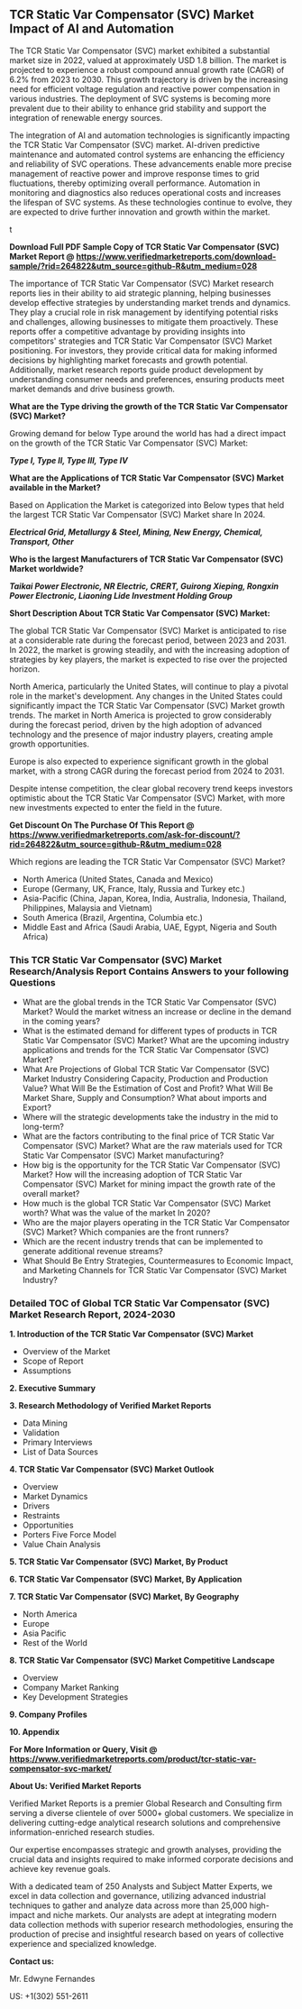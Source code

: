 <h2>TCR Static Var Compensator (SVC) Market Impact of AI and Automation</h2><p>The TCR Static Var Compensator (SVC) market exhibited a substantial market size in 2022, valued at approximately USD 1.8 billion. The market is projected to experience a robust compound annual growth rate (CAGR) of 6.2% from 2023 to 2030. This growth trajectory is driven by the increasing need for efficient voltage regulation and reactive power compensation in various industries. The deployment of SVC systems is becoming more prevalent due to their ability to enhance grid stability and support the integration of renewable energy sources.</p><p>The integration of AI and automation technologies is significantly impacting the TCR Static Var Compensator (SVC) market. AI-driven predictive maintenance and automated control systems are enhancing the efficiency and reliability of SVC operations. These advancements enable more precise management of reactive power and improve response times to grid fluctuations, thereby optimizing overall performance. Automation in monitoring and diagnostics also reduces operational costs and increases the lifespan of SVC systems. As these technologies continue to evolve, they are expected to drive further innovation and growth within the market.</p>t</p><p id="" class=""><strong>Download Full PDF Sample Copy of TCR Static Var Compensator (SVC) Market Report @ <a href="https://www.verifiedmarketreports.com/download-sample/?rid=264822&utm_source=github-R&utm_medium=028" target="_blank">https://www.verifiedmarketreports.com/download-sample/?rid=264822&utm_source=github-R&utm_medium=028</a></strong></p><p>The importance of&nbsp;TCR Static Var Compensator (SVC) Market research reports lies in their ability to aid strategic planning, helping businesses develop effective strategies by understanding market trends and dynamics. They play a crucial role in risk management by identifying potential risks and challenges, allowing businesses to mitigate them proactively. These reports offer a competitive advantage by providing insights into competitors' strategies and TCR Static Var Compensator (SVC) Market positioning. For investors, they provide critical data for making informed decisions by highlighting market forecasts and growth potential. Additionally, market research reports guide product development by understanding consumer needs and preferences, ensuring products meet market demands and drive business growth.</p><p><strong>What are the&nbsp;Type driving the growth of the TCR Static Var Compensator (SVC) Market?</strong></p><p id="" class="">Growing demand for below Type around the world has had a direct impact on the growth of the TCR Static Var Compensator (SVC) Market:</p><em><strong>Type I, Type II, Type III, Type IV</strong></em></p><strong>What are the&nbsp;Applications&nbsp;of TCR Static Var Compensator (SVC) Market available in the Market?</strong></p><p id="" class="">Based on Application the Market is categorized into Below types that held the largest TCR Static Var Compensator (SVC) Market share In 2024.</p><em><strong>Electrical Grid, Metallurgy & Steel, Mining, New Energy, Chemical, Transport, Other</strong></em></p><strong>Who is the largest Manufacturers of TCR Static Var Compensator (SVC) Market worldwide?</strong></p><p><em><strong>Taikai Power Electronic, NR Electric, CRERT, Guirong Xieping, Rongxin Power Electronic, Liaoning Lide Investment Holding Group</strong></em></p><p id="" class=""><strong>Short Description About TCR Static Var Compensator (SVC) Market:</strong></p><p>The global TCR Static Var Compensator (SVC) Market is anticipated to rise at a considerable rate during the forecast period, between 2023 and 2031. In 2022, the market is growing steadily, and with the increasing adoption of strategies by key players, the market is expected to rise over the projected horizon.</p><p>North America, particularly the United States, will continue to play a pivotal role in the market's development. Any changes in the United States could significantly impact the TCR Static Var Compensator (SVC) Market growth trends. The market in North America is projected to grow considerably during the forecast period, driven by the high adoption of advanced technology and the presence of major industry players, creating ample growth opportunities.</p><p>Europe is also expected to experience significant growth in the global market, with a strong CAGR during the forecast period from 2024 to 2031.</p><p>Despite intense competition, the clear global recovery trend keeps investors optimistic about the TCR Static Var Compensator (SVC) Market, with more new investments expected to enter the field in the future.</p><p id="" class=""><strong>Get Discount On The Purchase Of This Report @ <a href="https://www.verifiedmarketreports.com/ask-for-discount/?rid=264822&utm_source=github-R&utm_medium=028" target="_blank">https://www.verifiedmarketreports.com/ask-for-discount/?rid=264822&utm_source=github-R&utm_medium=028</a></strong></p>Which regions are leading the TCR Static Var Compensator (SVC) Market?</p><ul><li>North America (United States, Canada and Mexico)</li><li>Europe (Germany, UK, France, Italy, Russia and Turkey etc.)</li><li>Asia-Pacific (China, Japan, Korea, India, Australia, Indonesia, Thailand, Philippines, Malaysia and Vietnam)</li><li>South America (Brazil, Argentina, Columbia etc.)</li><li>Middle East and Africa (Saudi Arabia, UAE, Egypt, Nigeria and South Africa)</li></ul><h3 id="" class="">This TCR Static Var Compensator (SVC) Market Research/Analysis Report Contains Answers to your following Questions</h3><ul><li>What are the global trends in the TCR Static Var Compensator (SVC) Market? Would the market witness an increase or decline in the demand in the coming years?</li><li>What is the estimated demand for different types of products in TCR Static Var Compensator (SVC) Market? What are the upcoming industry applications and trends for the TCR Static Var Compensator (SVC) Market?</li><li>What Are Projections of Global TCR Static Var Compensator (SVC) Market Industry Considering Capacity, Production and Production Value? What Will Be the Estimation of Cost and Profit? What Will Be Market Share, Supply and Consumption? What about imports and Export?</li><li>Where will the strategic developments take the industry in the mid to long-term?</li><li>What are the factors contributing to the final price of TCR Static Var Compensator (SVC) Market? What are the raw materials used for TCR Static Var Compensator (SVC) Market manufacturing?</li><li>How big is the opportunity for the TCR Static Var Compensator (SVC) Market? How will the increasing adoption of TCR Static Var Compensator (SVC) Market for mining impact the growth rate of the overall market?</li><li>How much is the global TCR Static Var Compensator (SVC) Market worth? What was the value of the market In 2020?</li><li>Who are the major players operating in the TCR Static Var Compensator (SVC) Market? Which companies are the front runners?</li><li>Which are the recent industry trends that can be implemented to generate additional revenue streams?</li><li>What Should Be Entry Strategies, Countermeasures to Economic Impact, and Marketing Channels for TCR Static Var Compensator (SVC) Market Industry?</li></ul><h3 id="" class="">Detailed TOC of Global TCR Static Var Compensator (SVC) Market Research Report, 2024-2030</h3><p id="" class=""><strong>1. Introduction of the TCR Static Var Compensator (SVC) Market</strong></p><ul><li>Overview of the Market</li><li>Scope of Report</li><li>Assumptions</li></ul><p id="" class=""><strong>2. Executive Summary</strong></p><p id="" class=""><strong>3. Research Methodology of Verified Market Reports</strong></p><ul><li>Data Mining</li><li>Validation</li><li>Primary Interviews</li><li>List of Data Sources</li></ul><p id="" class=""><strong>4. TCR Static Var Compensator (SVC) Market Outlook</strong></p><ul><li>Overview</li><li>Market Dynamics</li><li>Drivers</li><li>Restraints</li><li>Opportunities</li><li>Porters Five Force Model</li><li>Value Chain Analysis</li></ul><p id="" class=""><strong>5. TCR Static Var Compensator (SVC) Market, By Product</strong></p><p id="" class=""><strong>6. TCR Static Var Compensator (SVC) Market, By Application</strong></p><p id="" class=""><strong>7. TCR Static Var Compensator (SVC) Market, By Geography</strong></p><ul><li>North America</li><li>Europe</li><li>Asia Pacific</li><li>Rest of the World</li></ul><p id="" class=""><strong>8. TCR Static Var Compensator (SVC) Market Competitive Landscape</strong></p><ul><li>Overview</li><li>Company Market Ranking</li><li>Key Development Strategies</li></ul><p id="" class=""><strong>9. Company Profiles</strong></p><p id="" class=""><strong>10. Appendix</strong></p><p id="" class=""><strong>For More Information or Query, Visit @ <a href="https://www.verifiedmarketreports.com/product/tcr-static-var-compensator-svc-market/" target="_blank">https://www.verifiedmarketreports.com/product/tcr-static-var-compensator-svc-market/</a></strong></p><p id="" class=""><strong>About Us: Verified Market Reports</strong></p><p id="" class="">Verified Market Reports is a premier Global Research and Consulting firm serving a diverse clientele of over 5000+ global customers. We specialize in delivering cutting-edge analytical research solutions and comprehensive information-enriched research studies.</p><p id="" class="">Our expertise encompasses strategic and growth analyses, providing the crucial data and insights required to make informed corporate decisions and achieve key revenue goals.</p><p id="" class="">With a dedicated team of 250 Analysts and Subject Matter Experts, we excel in data collection and governance, utilizing advanced industrial techniques to gather and analyze data across more than 25,000 high-impact and niche markets. Our analysts are adept at integrating modern data collection methods with superior research methodologies, ensuring the production of precise and insightful research based on years of collective experience and specialized knowledge.</p><p id="" class=""><strong>Contact us:</strong></p><p id="" class="">Mr. Edwyne Fernandes</p><p id="" class="">US: +1(302) 551-2611</p>